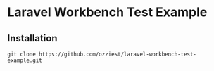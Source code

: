 # Laravel Workbench Test Example

## Installation

```
git clone https://github.com/ozziest/laravel-workbench-test-example.git
```